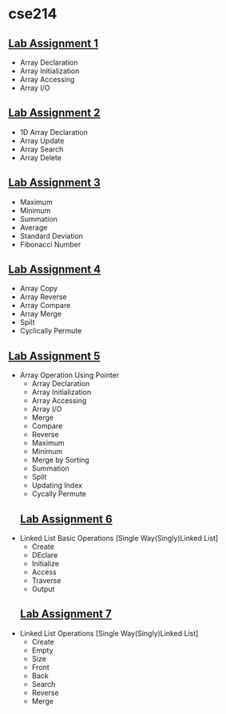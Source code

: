 # cse214
## [Lab Assignment 1](lab1)
* Array Declaration
* Array Initialization
* Array Accessing
* Array I/O
## [Lab Assignment 2](lab2)
* 1D Array Declaration
* Array Update
* Array Search
* Array Delete
## [Lab Assignment 3](lab3)
* Maximum
* Minimum
* Summation
* Average
* Standard Deviation
* Fibonacci Number
## [Lab Assignment 4](lab4)
* Array Copy
* Array Reverse
* Array Compare
* Array Merge
* Spilt
* Cyclically Permute
## [Lab Assignment 5 ](lab5)
* Array Operation Using Pointer
  * Array Declaration
  * Array Initialization 
  * Array Accessing 
  * Array I/O 
  * Merge
  * Compare
  * Reverse
  * Maximum
  * Minimum
  * Merge by Sorting
  * Summation
  * Split
  * Updating Index
  * Cycally Permute
  ## [Lab Assignment 6](lab6)
 * Linked List Basic Operations [Single Way(Singly)Linked List]
   * Create
   * DEclare
   * Initialize
   * Access
   * Traverse
   * Output
    ## [Lab Assignment 7](lab7)
  * Linked List Operations [Single Way(Singly)Linked List]
      * Create
      * Empty
      * Size
      * Front 
      * Back
      * Search
      * Reverse
      * Merge
      

